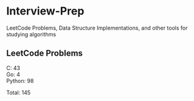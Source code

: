 # Interview-Prep
LeetCode Problems, Data Structure Implementations, and other tools for studying algorithms

## LeetCode Problems
C:      43<br/>
Go:     4<br/>
Python: 98<br/>

Total:  145
